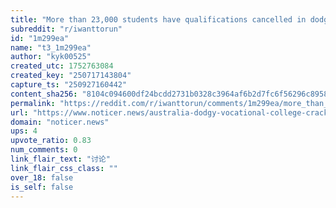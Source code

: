 ```yaml
---
title: "More than 23,000 students have qualifications cancelled in dodgy college crackdown"
subreddit: "r/iwanttorun"
id: "1m299ea"
name: "t3_1m299ea"
author: "kyk00525"
created_utc: 1752763084
created_key: "250717143804"
capture_ts: "250927160442"
content_sha256: "8104c094600df24bcdd2731b0328c3964af6b2d7fc6f56296c8958b0b088d35f"
permalink: "https://reddit.com/r/iwanttorun/comments/1m299ea/more_than_23000_students_have_qualifications/"
url: "https://www.noticer.news/australia-dodgy-vocational-college-crackdown/"
domain: "noticer.news"
ups: 4
upvote_ratio: 0.83
num_comments: 0
link_flair_text: "讨论"
link_flair_css_class: ""
over_18: false
is_self: false
---
```


